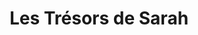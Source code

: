 ---
title: "Les Trésors de Sarah"
url: /saint-maur-des-fosses/les-tresors-de-sarah/
shop: Kleidung
---